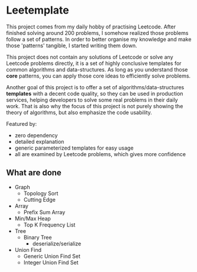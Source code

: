 # Leetemplate
This project comes from my daily hobby of practising Leetcode. After finished solving around 200 problems, I somehow realized those problems follow a set of patterns. 
In order to better organise my knowledge and make those 'patterns' tangible, I started writing them down.

This project does not contain any solutions of Leetcode or solve any Leetcode problems directly,  it is a set of highly conclusive templates for common algorithms and data-structures. As long as
you understand those **core** patterns, you can apply those core ideas to efficiently solve problems.

Another goal of this project is to offer a set of algorithms/data-structures **templates** with a decent code quality, so they can be used in production services, helping 
developers to solve some real problems in their daily work. That is also why the focus of this project is not purely showing the theory of algorithms, but also
emphasize the code usability.


Featured by:
- zero dependency 
- detailed explanation
- generic parameterized templates for easy usage
- all are examined by Leetcode problems, which gives more confidence

## What are done
- Graph
  - Topology Sort
  - Cutting Edge
- Array
  - Prefix Sum Array
- Min/Max Heap
  - Top K Frequency List
- Tree
  - Binary Tree
    - deserialize/serialize 
- Union Find
  - Generic Union Find Set
  - Integer Union Find Set